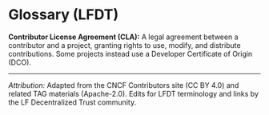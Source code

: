 # Glossary (LFDT)

**Contributor License Agreement (CLA):** A legal agreement between a contributor and a project, 
granting rights to use, modify, and distribute contributions. Some projects instead use a Developer Certificate of Origin (DCO).


---
*Attribution:* Adapted from the CNCF Contributors site (CC BY 4.0) and related TAG materials (Apache-2.0). 
Edits for LFDT terminology and links by the LF Decentralized Trust community.

